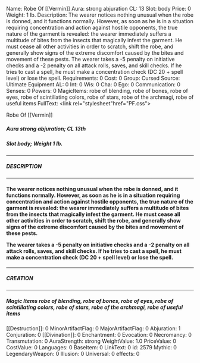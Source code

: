 Name: Robe Of [[Vermin]]
Aura: strong abjuration
CL: 13
Slot: body
Price: 0
Weight: 1 lb.
Description: The wearer notices nothing unusual when the robe is donned, and it functions normally. However, as soon as he is in a situation requiring concentration and action against hostile opponents, the true nature of the garment is revealed: the wearer immediately suffers a multitude of bites from the insects that magically infest the garment. He must cease all other activities in order to scratch, shift the robe, and generally show signs of the extreme discomfort caused by the bites and movement of these pests. The wearer takes a -5 penalty on initiative checks and a -2 penalty on all attack rolls, saves, and skill checks. If he tries to cast a spell, he must make a concentration check (DC 20 + spell level) or lose the spell.
Requirements: 0
Cost: 0
Group: Cursed
Source: Ultimate Equipment
AL: 0
Int: 0
Wis: 0
Cha: 0
Ego: 0
Communication: 0
Senses: 0
Powers: 0
MagicItems: robe of blending, robe of bones, robe of eyes, robe of scintillating colors, robe of stars, robe of the archmagi, robe of useful items
FullText: <link rel="stylesheet"href="PF.css"><div class="heading"><p class="alignleft">Robe Of [[Vermin]]</p><div style="clear: both;"></div></div><div><h5><b>Aura </b>strong abjuration; <b>CL </b>13th</h5><h5><b>Slot </b>body; <b>Weight </b>1 lb.</h5></div><hr/><div><h5><b>DESCRIPTION</b></h5></div><hr/><div><h4><p>The wearer notices nothing unusual when the robe is donned, and it functions normally. However, as soon as he is in a situation requiring concentration and action against hostile opponents, the true nature of the garment is revealed: the wearer immediately suffers a multitude of bites from the insects that magically infest the garment. He must cease all other activities in order to scratch, shift the robe, and generally show signs of the extreme discomfort caused by the bites and movement of these pests. </p><p>The wearer takes a -5 penalty on initiative checks and a -2 penalty on all attack rolls, saves, and skill checks. If he tries to cast a spell, he must make a concentration check (DC 20 + spell level) or lose the spell.</p></h4></div><hr/><div><h5><b>CREATION</b></h5></div><hr/><div><h5><b>Magic Items </b><i>robe of blending, robe of bones, robe of eyes, robe of scintillating colors, robe of stars, robe of the archmagi, robe of useful items</i></h5></div>
[[Destruction]]: 0
MinorArtifactFlag: 0
MajorArtifactFlag: 0
Abjuration: 1
Conjuration: 0
[[Divination]]: 0
Enchantment: 0
Evocation: 0
Necromancy: 0
Transmutation: 0
AuraStrength: strong
WeightValue: 1.0
PriceValue: 0
CostValue: 0
Languages: 0
BaseItem: 0
LinkText: 0
id: 2579
Mythic: 0
LegendaryWeapon: 0
Illusion: 0
Universal: 0
effects: 0
